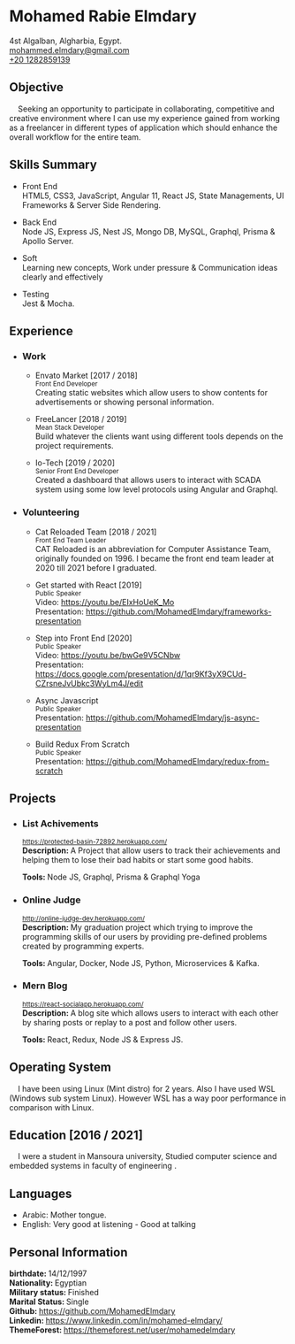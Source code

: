 # Mohamed Rabie Elmdary

4st Algalban, Algharbia, Egypt.  
<a href="mailto:mohammed.elmdary@gmail.com" target="_blank">
mohammed.elmdary@gmail.com  
</a>
<a href="tel:01282859139" target="_blank">
+20 1282859139
</a>

## Objective

&nbsp;&nbsp;&nbsp;&nbsp;Seeking an opportunity to participate in collaborating, competitive and creative environment where I can use my experience gained from working as a
freelancer in different types of application which should enhance the overall
workflow for the entire team.

## Skills Summary

-   Front End  
    HTML5, CSS3, JavaScript, Angular 11, React JS, State Managements, UI Frameworks & Server Side Rendering.

-   Back End  
    Node JS, Express JS, Nest JS, Mongo DB, MySQL, Graphql, Prisma & Apollo Server.

-   Soft  
    Learning new concepts, Work under pressure & Communication ideas clearly and effectively

-   Testing  
    Jest & Mocha.

## Experience

-   ### Work

    -   Envato Market [2017 / 2018]  
        <sup>Front End Developer</sup>  
        Creating static websites which allow users to show contents for advertisements or showing personal information.

    -   FreeLancer [2018 / 2019]  
        <sup>Mean Stack Developer</sup>  
        Build whatever the clients want using different tools depends on the project requirements.

    -   Io-Tech [2019 / 2020]  
        <sup>Senior Front End Developer</sup>  
        Created a dashboard that allows users to interact with SCADA system using some low level protocols using Angular and Graphql.

-   ### Volunteering

    -   Cat Reloaded Team [2018 / 2021]  
        <sup>Front End Team Leader</sup>  
        CAT Reloaded is an abbreviation for Computer Assistance Team, originally founded on 1996. I became the front end team leader at 2020 till 2021 before I graduated.

    -   Get started with React [2019]  
        <sup>Public Speaker</sup>  
        Video: <a href="https://youtu.be/EIxHoUeK_Mo" target="_blank">
        https://youtu.be/EIxHoUeK_Mo
        </a>  
        Presentation: <a href="https://github.com/MohamedElmdary/frameworks-presentation" target="_blank">
        https://github.com/MohamedElmdary/frameworks-presentation
        </a>

    -   Step into Front End [2020]  
        <sup>Public Speaker</sup>  
        Video: <a href="https://youtu.be/bwGe9V5CNbw" target="_blank">
        https://youtu.be/bwGe9V5CNbw
        </a>  
        Presentation: <a href="https://docs.google.com/presentation/d/1qr9Kf3yX9CUd-CZrsneJvUbkc3WyLm4J/edit" target="_blank">
        https://docs.google.com/presentation/d/1qr9Kf3yX9CUd-CZrsneJvUbkc3WyLm4J/edit
        </a>

    -   Async Javascript  
        <sup>Public Speaker</sup>  
        Presentation: <a href="https://github.com/MohamedElmdary/js-async-presentation" target="_blank">
        https://github.com/MohamedElmdary/js-async-presentation
        </a>

    -   Build Redux From Scratch  
        <sup>Public Speaker</sup>  
        Presentation: <a href="https://github.com/MohamedElmdary/redux-from-scratch" target="_blank">
        https://github.com/MohamedElmdary/redux-from-scratch
        </a>

## Projects

-   ### List Achivements

    <sup><a href="https://protected-basin-72892.herokuapp.com/" target="_blank">
    https://protected-basin-72892.herokuapp.com/
    </a></sup>  
     <strong>Description: </strong>A Project that allow users to track their achievements and helping them to lose their bad habits or start some good habits.

    <strong>Tools: </strong>Node JS, Graphql, Prisma & Graphql Yoga

-   ### Online Judge

    <sup><a href="http://online-judge-dev.herokuapp.com/" target="_blank">http://online-judge-dev.herokuapp.com/</a></sup>  
     <strong>Description: </strong>My graduation project which trying to improve the programming skills of our users by providing pre-defined problems created by programming experts.

    <strong>Tools: </strong> Angular, Docker, Node JS, Python, Microservices & Kafka.

-   ### Mern Blog

    <sup><a href="https://react-socialapp.herokuapp.com/" target="_blank">https://react-socialapp.herokuapp.com/</a></sup>  
     <strong>Description: </strong>A blog site which allows users to interact with each other by sharing posts or replay to a post and follow other users.

    <strong>Tools: </strong> React, Redux, Node JS & Express JS.

## Operating System

&nbsp;&nbsp;&nbsp;&nbsp;I have been using Linux (Mint distro) for 2 years. Also I have used WSL
(Windows sub system Linux). However WSL has a way poor performance in
comparison with Linux.

## Education [2016 / 2021]

&nbsp;&nbsp;&nbsp;&nbsp;I were a student in Mansoura university, Studied computer science and
embedded systems in faculty of engineering .

## Languages

-   Arabic: Mother tongue.
-   English: Very good at listening - Good at talking

## Personal Information

<strong>birthdate: </strong>14/12/1997  
<strong>Nationality: </strong>Egyptian  
<strong>Military status: </strong>Finished  
<strong>Marital Status: </strong>Single  
<strong>Github: </strong><a href="https://github.com/MohamedElmdary" target="_blank">https://github.com/MohamedElmdary</a>  
<strong>Linkedin: </strong><a href="https://www.linkedin.com/in/mohamed-elmdary/" target="_blank">https://www.linkedin.com/in/mohamed-elmdary/</a>  
<strong>ThemeForest: </strong><a href="https://themeforest.net/user/mohamedelmdary" target="_blank">https://themeforest.net/user/mohamedelmdary</a>
